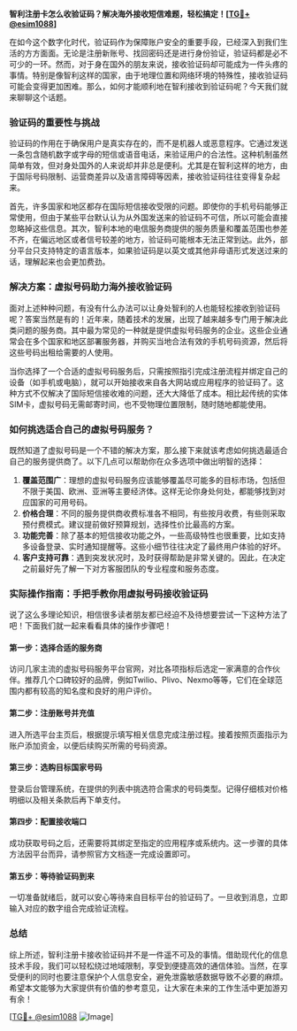 **智利注册卡怎么收验证码？解决海外接收短信难题，轻松搞定！[[TG💪+ @esim1088](https://t.me/s/esim1088)]**

在如今这个数字化时代，验证码作为保障账户安全的重要手段，已经深入到我们生活的方方面面。无论是注册新账号、找回密码还是进行身份验证，验证码都是必不可少的一环。然而，对于身在国外的朋友来说，接收验证码却可能成为一件头疼的事情。特别是像智利这样的国家，由于地理位置和网络环境的特殊性，接收验证码可能会变得更加困难。那么，如何才能顺利地在智利接收到验证码呢？今天我们就来聊聊这个话题。

### 验证码的重要性与挑战

验证码的作用在于确保用户是真实存在的，而不是机器人或恶意程序。它通过发送一条包含随机数字或字母的短信或语音电话，来验证用户的合法性。这种机制虽然简单有效，但对身处国外的人来说却并非总是便利。尤其是在智利这样的地方，由于国际号码限制、运营商差异以及语言障碍等因素，接收验证码往往变得复杂起来。

首先，许多国家和地区都存在国际短信接收受限的问题。即使你的手机号码能够正常使用，但由于某些平台默认认为从外国发送来的验证码不可信，所以可能会直接忽略掉这些信息。其次，智利本地的电信服务商提供的服务质量和覆盖范围也参差不齐，在偏远地区或者信号较差的地方，验证码可能根本无法正常到达。此外，部分平台只支持特定的语言版本，如果验证码是以英文或其他非母语形式发送过来的话，理解起来也会更加费劲。

### 解决方案：虚拟号码助力海外接收验证码

面对上述种种问题，有没有什么办法可以让身处智利的人也能轻松接收到验证码呢？答案当然是有的！近年来，随着技术的发展，出现了越来越多专门用于解决此类问题的服务商。其中最为常见的一种就是提供虚拟号码服务的企业。这些企业通常会在多个国家和地区部署服务器，并购买当地合法有效的手机号码资源，然后将这些号码出租给需要的人使用。

当你选择了一个合适的虚拟号码服务后，只需按照指引完成注册流程并绑定自己的设备（如手机或电脑），就可以开始接收来自各大网站或应用程序的验证码了。这种方式不仅解决了国际短信接收难的问题，还大大降低了成本。相比起传统的实体SIM卡，虚拟号码无需邮寄时间，也不受物理位置限制，随时随地都能使用。

### 如何挑选适合自己的虚拟号码服务？

既然知道了虚拟号码是一个不错的解决方案，那么接下来就该考虑如何挑选最适合自己的服务提供商了。以下几点可以帮助你在众多选项中做出明智的选择：

1. **覆盖范围广**：理想的虚拟号码服务应该能够覆盖尽可能多的目标市场，包括但不限于美国、欧洲、亚洲等主要经济体。这样无论你身处何处，都能够找到对应国家的可用号码。
2. **价格合理**：不同的服务提供商收费标准各不相同，有些按月收费，有些则采取预付费模式。建议提前做好预算规划，选择性价比最高的方案。
3. **功能完善**：除了基本的短信接收功能之外，一些高级特性也很重要，比如支持多设备登录、实时通知提醒等。这些小细节往往决定了最终用户体验的好坏。
4. **客户支持可靠**：遇到突发状况时，及时获得帮助是非常关键的。因此，在决定之前最好先了解一下对方客服团队的专业程度和服务态度。

### 实际操作指南：手把手教你用虚拟号码接收验证码

说了这么多理论知识，相信很多读者朋友都已经迫不及待想要尝试一下这种方法了吧！下面我们就一起来看看具体的操作步骤吧！

#### 第一步：选择合适的服务商
访问几家主流的虚拟号码服务平台官网，对比各项指标后选定一家满意的合作伙伴。推荐几个口碑较好的品牌，例如Twilio、Plivo、Nexmo等等，它们在全球范围内都有较高的知名度和良好的用户评价。

#### 第二步：注册账号并充值
进入所选平台主页后，根据提示填写相关信息完成注册过程。接着按照页面指示为账户添加资金，以便后续购买所需的号码资源。

#### 第三步：选购目标国家号码
登录后台管理系统，在提供的列表中挑选符合需求的号码类型。记得仔细核对价格明细以及相关条款后再下单支付。

#### 第四步：配置接收端口
成功获取号码之后，还需要将其绑定至指定的应用程序或系统内。这一步骤的具体方法因平台而异，请参照官方文档逐一完成设置即可。

#### 第五步：等待验证码到来
一切准备就绪后，就可以安心等待来自目标平台的验证码了。一旦收到消息，立即输入对应的数字组合完成验证流程。

### 总结

综上所述，智利注册卡接收验证码并不是一件遥不可及的事情。借助现代化的信息技术手段，我们可以轻松绕过地域限制，享受到便捷高效的通信体验。当然，在享受便利的同时也要注意保护个人信息安全，避免泄露敏感数据导致不必要的麻烦。希望本文能够为大家提供有价值的参考意见，让大家在未来的工作生活中更加游刃有余！

[[TG💪+ @esim1088](https://t.me/s/esim1088) ![Image](https://i.postimg.cc/4NQfJmqS/Snipaste-2025-05-13-00-14-12.png)]